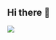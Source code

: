 ## Hi there 👋

<img src="https://www.reddit.com/r/nostalgia/comments/ckk7qt/another_world_aka_die_a_million_times/?utm_source=share&utm_medium=web3x&utm_name=web3xcss&utm_term=1&utm_content=share_button">

<!--
**raphafratel/raphafratel** is a ✨ _special_ ✨ repository because its `README.md` (this file) appears on your GitHub profile.

Here are some ideas to get you started:

- 🔭 I’m currently working on ...
- 🌱 I’m currently learning ...
- 👯 I’m looking to collaborate on ...
- 🤔 I’m looking for help with ...
- 💬 Ask me about ...
- 📫 How to reach me: ...
- 😄 Pronouns: ...
- ⚡ Fun fact: ...
-->
